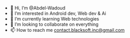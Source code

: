 - 👋 Hi, I’m @Abdel-Wadoud
- 👀 I’m interested in Android dev, Web dev & Ai
- 🌱 I’m currently learning Web technologies
- 💞️ I’m looking to collaborate on everything
- 📫 How to reach me contact.blacksoft.inc@gmail.com

<!---
Abdel-Wadoud/Abdel-Wadoud is a ✨ special ✨ repository because its `README.md` (this file) appears on your GitHub profile.
You can click the Preview link to take a look at your changes.
--->
